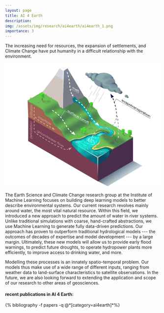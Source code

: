 ```yaml
---
layout: page
title: AI 4 Earth
description:
img: /assets/img/research/ai4earth/ai4earth_1.png
importance: 3
---
```


The increasing need for resources, the expansion of settlements, and Climate Change have put humanity in a difficult relationship with the environment.<br>


<div class="row justify-content-sm-center">
    <div class="col-sm-8 mt-3 mt-md-0">
        <img class="img-fluid rounded research-img" src="/assets/img/research/ai4earth/ai4earth_1.png" alt="" title="example image"/>
    </div>

<p>The Earth Science and Climate Change research group at the Institute of Machine Learning focuses on building deep learning models to better describe environmental systems. Our current research revolves mainly around water, the most vital natural resource. Within this field, we introduced a new approach to predict the amount of water in river systems. Unlike traditional simulations with coarse, hand-crafted abstractions, we use Machine Learning to generate fully data-driven predictions. Our approach has proven to outperform traditional hydrological models --- the outcomes of decades of expertise and model development --- by a large margin. Ultimately, these new models will allow us to provide early flood warnings, to predict future droughts, to operate hydropower plants more efficiently, to improve access to drinking water, and more.</p>

<p>Modelling these processes is an innately spatio-temporal problem. Our models thus make use of a wide range of different inputs, ranging from weather data to land-surface characteristics to satellite observations. In the future, we are also looking forward to extending the application and scope of our research to other areas of geosciences.</p>



<div class="publications">
<h4>recent publications in AI 4 Earth:</h4>
  {% bibliography -f papers -q @*[category=ai4earth]*%}
</div>
